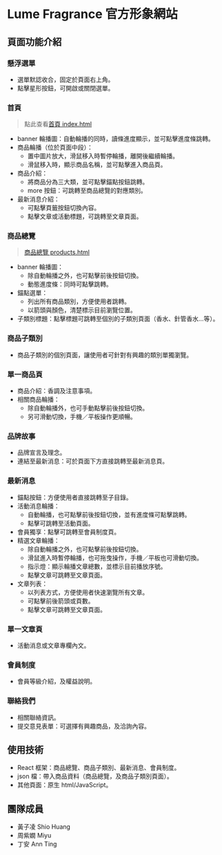 # Lume Fragrance 官方形象網站 

## 頁面功能介紹

### 懸浮選單
- 選單默認收合，固定於頁面右上角。
- 點擊星形按鈕，可開啟或關閉選單。

### 首頁 
> 點此查看[首頁 index.html](https://anntingg.github.io/lume-fragrance/)

- banner 輪播圖：自動輪播的同時，讀條進度顯示，並可點擊進度條跳轉。
- 商品輪播（位於頁面中段）：
    - 置中圖片放大，滑鼠移入時暫停輪播，離開後繼續輪播。
    - 滑鼠移入時，顯示商品名稱，並可點擊進入商品頁。
- 商品介紹：
    - 將商品分為三大類，並可點擊錨點按鈕跳轉。
    - more 按鈕：可跳轉至商品總覽的對應類別。
- 最新消息介紹：
    - 可點擊頁籤按鈕切換內容。
    - 點擊文章或活動標題，可跳轉至文章頁面。

### 商品總覽
> [商品總覽 products.html](https://anntingg.github.io/lume-fragrance/products.html)

- banner 輪播圖：
    - 除自動輪播之外，也可點擊前後按鈕切換。
    - 動態進度條：同時可點擊跳轉。
- 錨點選單：
    - 列出所有商品類別，方便使用者跳轉。
    - 以箭頭與顏色，清楚標示目前瀏覽位置。
- 子類別標題：點擊標題可跳轉至個別的子類別頁面（香水、針管香水...等）。

### 商品子類別
- 商品子類別的個別頁面，讓使用者可針對有興趣的類別單獨瀏覽。

### 單一商品頁
- 商品介紹：香調及注意事項。
- 相關商品輪播：
    - 除自動輪播外，也可手動點擊前後按鈕切換。
    - 另可滑動切換，手機／平板操作更順暢。

### 品牌故事
- 品牌宣言及理念。
- 連結至最新消息：可於頁面下方直接跳轉至最新消息頁。

### 最新消息
- 錨點按鈕：方便使用者直接跳轉至子目錄。
- 活動消息輪播：
    - 自動輪播，也可點擊前後按鈕切換，並有進度條可點擊跳轉。
    - 點擊可跳轉至活動頁面。
- 會員獨享：點擊可跳轉至會員制度頁。
- 精選文章輪播：
    - 除自動輪播之外，也可點擊前後按鈕切換。
    - 滑鼠進入時暫停輪播，也可拖曳操作，手機／平板也可滑動切換。
    - 指示燈：顯示輪播文章總數，並標示目前播放序號。
    - 點擊文章可跳轉至文章頁面。
- 文章列表：
    - 以列表方式，方便使用者快速瀏覽所有文章。
    - 可點擊前後箭頭或頁數。
    - 點擊文章可跳轉至文章頁面。

### 單一文章頁
- 活動消息或文章專欄內文。

### 會員制度
- 會員等級介紹，及權益說明。

### 聯絡我們
- 相關聯絡資訊。
- 提交意見表單：可選擇有興趣商品，及洽詢內容。

## 使用技術
- React 框架：商品總覽、商品子類別、最新消息、會員制度。
- json 檔：帶入商品資料（商品總覽，及商品子類別頁面）。
- 其他頁面：原生 html/JavaScript。

## 團隊成員
- 黃子凌 Shio Huang
- 周紫嫺 Miyu
- 丁安 Ann Ting